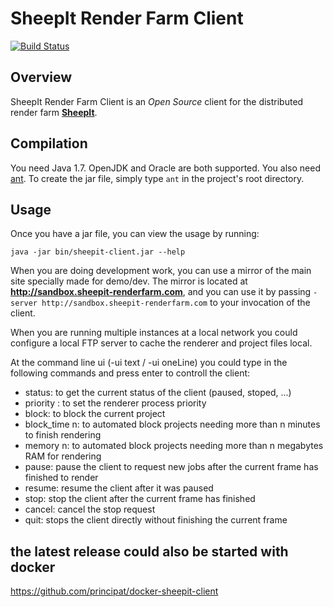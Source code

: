 # SheepIt Render Farm Client

[![Build Status](https://secure.travis-ci.org/laurent-clouet/sheepit-client.svg)](http://travis-ci.org/#!/laurent-clouet/sheepit-client)

## Overview

SheepIt Render Farm Client is an *Open Source* client for the distributed render farm [**SheepIt**](https://www.sheepit-renderfarm.com).

## Compilation

You need Java 1.7. OpenJDK and Oracle are both supported.
You also need [ant](http://ant.apache.org/).
To create the jar file, simply type `ant` in the project's root directory.

## Usage

Once you have a jar file, you can view the usage by running:

    java -jar bin/sheepit-client.jar --help

When you are doing development work, you can use a mirror of the main site specially made for demo/dev. The mirror is located at **http://sandbox.sheepit-renderfarm.com**, and you can use it by passing `-server http://sandbox.sheepit-renderfarm.com` to your invocation of the client.

When you are running multiple instances at a local network you could configure a local FTP server to cache the renderer and project files local. 

At the command line ui (-ui text / -ui oneLine) you could type in the following commands and press enter to controll the client:

* status: to get the current status of the client (paused, stoped, ...)
* priority <n>: to set the renderer process priority
* block: to block the current project
* block_time n: to automated block projects needing more than n minutes to finish rendering
* memory n: to automated block projects needing more than n megabytes RAM for rendering
* pause: pause the client to request new jobs after the current frame has finished to render
* resume: resume the client after it was paused
* stop: stop the client after the current frame has finished
* cancel: cancel the stop request
* quit: stops the client directly without finishing the current frame

## the latest release could also be started with docker
https://github.com/principat/docker-sheepit-client
